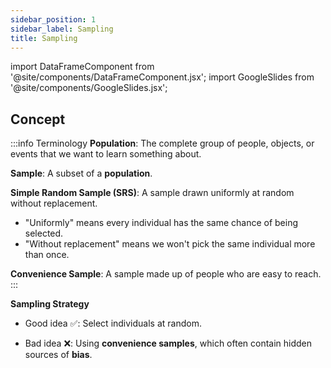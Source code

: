 ```yaml
---
sidebar_position: 1
sidebar_label: Sampling
title: Sampling
---
```


import DataFrameComponent from '@site/components/DataFrameComponent.jsx';
import GoogleSlides from '@site/components/GoogleSlides.jsx';

## Concept

:::info Terminology
**Population**: The complete group of people, objects, or events that we want to learn something about.

**Sample**: A subset of a **population**. 

**Simple Random Sample (SRS)**: A sample drawn uniformly at random without replacement.

- "Uniformly" means every individual has the same chance of being selected.
- "Without replacement" means we won't pick the same individual more than once.

**Convenience Sample**: A sample made up of people who are easy to reach.
:::

**Sampling Strategy**

- Good idea ✅: Select individuals at random.

- Bad idea ❌: Using **convenience samples**, which often contain hidden sources of **bias**.


